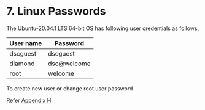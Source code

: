 # 7. Linux Passwords

The Ubuntu-20.04.1 LTS 64-bit OS has following user credentials as follows,

| User name | Password    |
| --------- | ----------- |
| dscguest  | dscguest    |
| diamond   | dsc@welcome |
| root      | welcome     |

To create new user or change root user password

Refer [Appendix H](appendix-h-to-create-and-change-of-root-user-password-ubuntu-new-user-creation.md)

